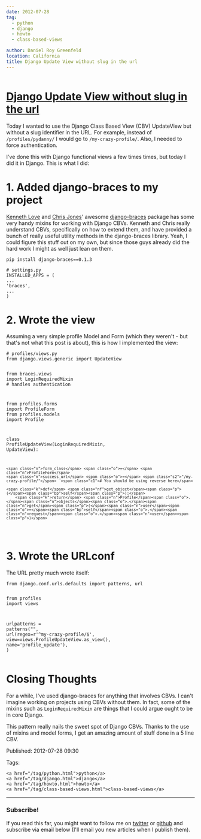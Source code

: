 ```yaml
---
date: 2012-07-28
tag:
  - python
  - django
  - howto
  - class-based-views

author: Daniel Roy Greenfeld
location: California
title: Django Update View without slug in the url
---
```


<div class="twelve wide column">
  <h1 class="ui block header">
    <div class="content">
      <a href="/django-update-view-no-slug.html"
        >Django Update View without slug in the url</a
      >
    </div>
  </h1>
  <p>
    Today I wanted to use the Django Class Based View (CBV) UpdateView but
    without a slug identifier in the URL. For example, instead of
    <code>/profiles/pydanny/</code> I would go to
    <code>/my-crazy-profile/</code>. Also, I needed to force authentication.
  </p>
  <p>
    I've done this with Django functional views a few times times, but today I
    did it in Django. This is what I did:
  </p>
  <h1 id="1-added-django-braces-to-my-project">
    1. Added django-braces to my project
  </h1>
  <p>
    <a href="https://twitter.com/kennethlove" target="_blank">Kenneth Love</a>
    and <a href="https://twitter.com/tehjones" target="_blank">Chris Jones</a>'
    awesome
    <a href="https://github.com/brack3t/django-braces/" target="_blank"
      >django-braces</a
    >
    package has some very handy mixins for working with Django CBVs. Kenneth and
    Chris really understand CBVs, specifically on how to extend them, and have
    provided a bunch of really useful utility methods in the django-braces
    library. Yeah, I could figure this stuff out on my own, but since those guys
    already did the hard work I might as well just lean on them.
  </p>
  <div class="codehilite ui secondary segment">
    <pre><span></span><code>pip install django-braces<span class="o">==</span><span class="m">0</span>.1.3
</code></pre>
  </div>
  <div class="codehilite ui secondary segment">
    <pre><span></span><code><span class="c1"># settings.py</span>
<span class="n">INSTALLED_APPS</span> <span class="o">=</span> <span class="p">(</span>
<span class="o">...</span>
<span class="s1">'braces'</span><span class="p">,</span>
<span class="o">...</span>
<span class="p">)</span>
</code></pre>
  </div>
  <h1 id="2-wrote-the-view">2. Wrote the view</h1>
  <p>
    Assuming a very simple profile Model and Form (which they weren't - but
    that's not what this post is about), this is how I implemented the view:
  </p>
  <div class="codehilite ui secondary segment">
    <pre><span></span><code><span class="c1"># profiles/views.py</span>
<span class="kn">from</span> <span class="nn">django.views.generic</span> <span class="kn">import</span> <span class="n">UpdateView</span>

<span class="kn">from</span> <span class="nn">braces.views</span> <span class="kn">import</span> <span class="n">LoginRequiredMixin</span> <span class="c1"># handles authentication</span>

<span class="kn">from</span> <span class="nn">profiles.forms</span> <span class="kn">import</span> <span class="n">ProfileForm</span>
<span class="kn">from</span> <span class="nn">profiles.models</span> <span class="kn">import</span> <span class="n">Profile</span>

<span class="k">class</span> <span class="nc">ProfileUpdateView</span><span class="p">(</span><span class="n">LoginRequiredMixin</span><span class="p">,</span> <span class="n">UpdateView</span><span class="p">):</span>

    <span class="n">form_class</span> <span class="o">=</span> <span class="n">ProfileForm</span>
    <span class="n">success_url</span> <span class="o">=</span> <span class="s2">"/my-crazy-profile/"</span>  <span class="c1"># You should be using reverse here</span>

    <span class="k">def</span> <span class="nf">get_object</span><span class="p">(</span><span class="bp">self</span><span class="p">):</span>
        <span class="k">return</span> <span class="n">Profile</span><span class="o">.</span><span class="n">objects</span><span class="o">.</span><span class="n">get</span><span class="p">(</span><span class="n">user</span><span class="o">=</span><span class="bp">self</span><span class="o">.</span><span class="n">request</span><span class="o">.</span><span class="n">user</span><span class="p">)</span>

</code></pre>
  </div>
  <h1 id="3-wrote-the-urlconf">3. Wrote the URLconf</h1>
  <p>The URL pretty much wrote itself:</p>
  <div class="codehilite ui secondary segment">
    <pre><span></span><code><span class="kn">from</span> <span class="nn">django.conf.urls.defaults</span> <span class="kn">import</span> <span class="n">patterns</span><span class="p">,</span> <span class="n">url</span>

<span class="kn">from</span> <span class="nn">profiles</span> <span class="kn">import</span> <span class="n">views</span>

<span class="n">urlpatterns</span> <span class="o">=</span> <span class="n">patterns</span><span class="p">(</span><span class="s2">""</span><span class="p">,</span>
<span class="n">url</span><span class="p">(</span><span class="n">regex</span><span class="o">=</span><span class="sa">r</span><span class="s1">'^my-crazy-profile/\$'</span><span class="p">,</span>
<span class="n">view</span><span class="o">=</span><span class="n">views</span><span class="o">.</span><span class="n">ProfileUpdateView</span><span class="o">.</span><span class="n">as_view</span><span class="p">(),</span>
<span class="n">name</span><span class="o">=</span><span class="s1">'profile_update'</span><span class="p">),</span>
<span class="p">)</span>
</code></pre>
  </div>
  <h1 id="closing-thoughts">Closing Thoughts</h1>
  <p>
    For a while, I've used django-braces for anything that involves CBVs. I
    can't imagine working on projects using CBVs without them. In fact, some of
    the mixins such as <code>LoginRequiredMixin</code> are things that I could
    argue ought to be in core Django.
  </p>
  <p>
    This pattern really nails the sweet spot of Django CBVs. Thanks to the use
    of mixins and model forms, I get an amazing amount of stuff done in a 5 line
    CBV.
  </p>
  <p>Published: 2012-07-28 09:30</p>
  <p>
    Tags:

    <a href="/tag/python.html">python</a>
    <a href="/tag/django.html">django</a>
    <a href="/tag/howto.html">howto</a>
    <a href="/tag/class-based-views.html">class-based-views</a>
  </p>
  <hr />
  <h3 class="ui header">Subscribe!</h3>
  <p>
    If you read this far, you might want to follow me on
    <a href="https://twitter.com/pydanny">twitter</a> or
    <a href="https://github.com/pydanny">github</a> and subscribe via email
    below (I'll email you new articles when I publish them).
  </p>
   
</div>
